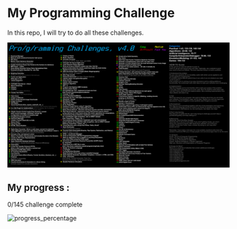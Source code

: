 [challenge_img]: programming_challenges.png
[progress_percentage]: https://us-central1-progress-markdown.cloudfunctions.net/progress/0


# My Programming Challenge

In this repo, I will try to do all these challenges.

![challenge_img]


## My progress : 

0/145 challenge complete

![progress_percentage]
